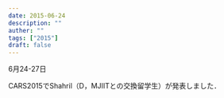 ```yaml
---
date: 2015-06-24
description: ""
auther: ""
tags: ["2015"]
draft: false
---
```

6月24-27日

CARS2015でShahril（D，MJIITとの交換留学生）が発表しました．
<!--more-->
